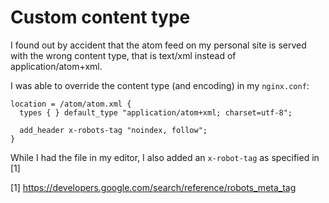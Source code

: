 # Custom content type

I found out by accident that the atom feed on my personal site
is served with the wrong content type, that is text/xml instead
of application/atom+xml.

I was able to override the content type (and encoding) in my `nginx.conf`:

    location = /atom/atom.xml {
      types { } default_type "application/atom+xml; charset=utf-8";

      add_header x-robots-tag "noindex, follow";
    }

While I had the file in my editor, I also added an `x-robot-tag` as 
specified in [1]

[1] https://developers.google.com/search/reference/robots_meta_tag
